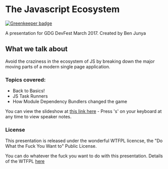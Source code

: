 The Javascript Ecosystem
========================

[![Greenkeeper badge](https://badges.greenkeeper.io/MrBenJ/js-ecosystem-preso.svg)](https://greenkeeper.io/)

A presentation for GDG DevFest March 2017. Created by Ben Junya

## What we talk about
Avoid the craziness in the ecosystem of JS by breaking down the major
moving parts of a modern single page application.

### Topics covered:
* Back to Basics!
* JS Task Runners
* How Module Dependency Bundlers changed the game

You can view the slideshow at [this link here](https://mrbenj.github.io/js-ecosystem-preso) - Press 's' on your keyboard
at any time to view speaker notes.

### License
This presentation is released under the wonderful WTFPL licencse, the "Do What the Fuck You Want to" Public License.

You can do whatever the fuck you want to do with this presentation.
Details of the WTFPL [here](http://www.wtfpl.net/about/)
